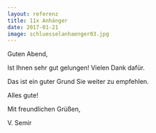 ```yaml
---
layout: referenz
title: 11x Anhänger
date: 2017-01-21
image: schluesselanhaenger03.jpg
---
```


Guten Abend, 

Ist Ihnen sehr gut gelungen! Vielen Dank dafür. 

Das ist ein guter Grund Sie weiter zu empfehlen. 

Alles gute! 

Mit freundlichen Grüßen, 

V. Semir 




